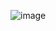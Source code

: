 ![image](https://www.google.com/search?q=basket+of+puppies&safe=off&es_sm=91&biw=964&bih=735&tbm=isch&imgil=Ql_74dSrjrDipM%253A%253BXxELZVL6rQOqjM%253Bhttp%25253A%25252F%25252Fwww.sheknows.com%25252Fpets-and-animals%25252Farticles%25252F810335%25252Fproblems-common-to-purebred-dogs&source=iu&pf=m&fir=Ql_74dSrjrDipM%253A%252CXxELZVL6rQOqjM%252C_&usg=__b3yQUPzX6Un8lqYpD6IlIiEsLXM%3D&ved=0CCcQyjc&ei=TsQUVIXeBaS8igKZiICABg#facrc=_&imgdii=_&imgrc=Ql_74dSrjrDipM%253A%3BXxELZVL6rQOqjM%3Bhttp%253A%252F%252Fcdn.sheknows.com%252Farticles%252Fbasket-of-puppies.jpg%3Bhttp%253A%252F%252Fwww.sheknows.com%252Fpets-and-animals%252Farticles%252F810335%252Fproblems-common-to-purebred-dogs%3B600%3B399)